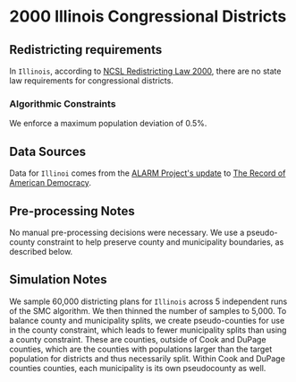 # 2000 Illinois Congressional Districts

## Redistricting requirements
In ``Illinois``, according to [NCSL Redistricting Law 2000](https://web.archive.org/web/20041216185957/https://www.senate.mn/departments/scr/redist/red2000/Tab5appx.htm), there are no state law requirements for congressional districts.

### Algorithmic Constraints
We enforce a maximum population deviation of 0.5%.

## Data Sources
Data for ``Illinoi`` comes from the [ALARM Project's update](https://dataverse.harvard.edu/dataset.xhtml?persistentId=doi:10.7910/DVN/ZV5KF3) to [The Record of American Democracy](https://road.hmdc.harvard.edu/).

## Pre-processing Notes
No manual pre-processing decisions were necessary. We use a pseudo-county constraint to help preserve county and municipality boundaries, as described below.

## Simulation Notes
We sample 60,000 districting plans for ``Illinois`` across 5 independent runs of the SMC algorithm.
We then thinned the number of samples to 5,000. 
To balance county and municipality splits, we create pseudo-counties for use in the county constraint, which leads to fewer municipality splits than using a county constraint. These are counties, outside of Cook and DuPage counties, which are the counties with populations larger than the target population for districts and thus necessarily split. Within Cook and DuPage counties counties, each municipality is its own pseudocounty as well.
